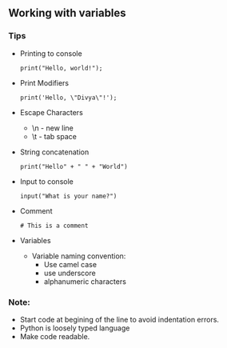 
## Working with variables

### Tips
- Printing to console 

    ```print("Hello, world!"); ```


- Print Modifiers 

    ```print('Hello, \"Divya\"!');```

- Escape Characters
    - \n -  new line
    - \t -  tab space

- String concatenation

    ```print("Hello" + " " + "World")```

- Input to console

    ```input("What is your name?")```

- Comment

    ```# This is a comment```

- Variables
    - Variable naming convention: 
        - Use camel case
        - use underscore
        - alphanumeric characters

    

### Note: 
- Start code at begining of the line to avoid indentation errors.
- Python is loosely typed language
- Make code readable.
